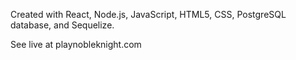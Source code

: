 Created with React, Node.js, JavaScript, HTML5, CSS, PostgreSQL database, and Sequelize. 

See live at playnobleknight.com
